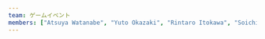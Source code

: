 ```yaml
---
team: ゲームイベント
members: ["Atsuya Watanabe", "Yuto Okazaki", "Rintaro Itokawa", "Soichiro Mori", "Rintaro Hirogaki", "Kanata Okamura", "Yugo Hashizume", "Yuto Fukutani", "Atsuhito Maruyama"]
---
```

